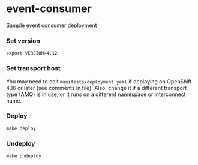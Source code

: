 # event-consumer
Sample event consumer deployment

### Set version

``export VERSION=4.12``

### Set transport host

You may need to edit ``manifests/deployment.yaml`` if deploying on OpenShift 4.16
or later (see comments in file). Also, change it if a different transport type
(AMQ) is in use, or it runs on a different namespace or interconnect name.

### Deploy

``make deploy``

### Undeploy

``make undeploy``
